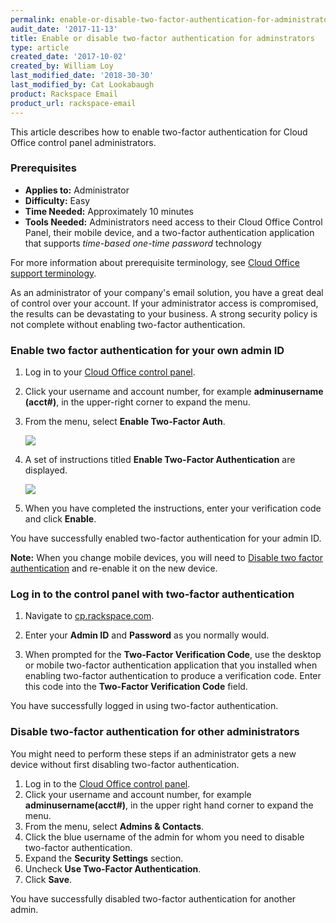 ```yaml
---
permalink: enable-or-disable-two-factor-authentication-for-administrators/
audit_date: '2017-11-13'
title: Enable or disable two-factor authentication for adminstrators
type: article
created_date: '2017-10-02'
created_by: William Loy
last_modified_date: '2018-30-30'
last_modified_by: Cat Lookabaugh
product: Rackspace Email
product_url: rackspace-email
---
```


This article describes how to enable two-factor authentication for Cloud Office control panel administrators.

### Prerequisites

- **Applies to:** Administrator
- **Difficulty:** Easy
- **Time Needed:** Approximately 10 minutes
- **Tools Needed:** Administrators need access to their Cloud Office Control Panel,
  their mobile device, and a two-factor authentication application that supports *time-based one-time password* technology

For more information about prerequisite terminology, see [Cloud Office support terminology](/how-to/cloud-office-support-terminology).

As an administrator of your company's email solution, you have a great deal of control over your account. If your administrator access is compromised, the results can be devastating to your business. A strong security policy is not complete without enabling two-factor authentication.


### Enable two factor authentication for your own admin ID

1. Log in to your [Cloud Office control panel](https://cp.rackspace.com).

2. Click your username and account number, for example **adminusername (acct#)**, in the upper-right corner to expand the menu.

3. From the menu, select **Enable Two-Factor Auth**.

    <img src="{% asset_path rackspace-email/enable-or-disable-administrator-two-factor-authentication/two_factor_dropdown.png %}"/>

4. A set of instructions titled **Enable Two-Factor Authentication** are displayed.

    <img src="{% asset_path rackspace-email/enable-or-disable-administrator-two-factor-authentication/qr_code.png %}"/>

5. When you have completed the instructions, enter your verification code and click **Enable**.

You have successfully enabled two-factor authentication for your admin ID.

**Note:** When you change mobile devices, you will need to [Disable two factor authentication](#disable-two-factor-authentication-for-other-administrators) and re-enable it on the new device.

### Log in to the control panel with two-factor authentication

1. Navigate to [cp.rackspace.com](https://cp.rackspace.com).

2. Enter your **Admin ID** and **Password** as you normally would.

3. When prompted for the **Two-Factor Verification Code**, use the desktop or mobile two-factor authentication application that you installed when enabling two-factor authentication to produce a verification code. Enter this code into the **Two-Factor Verification Code** field.

You have successfully logged in using two-factor authentication.

### Disable two-factor authentication for other administrators

You might need to perform these steps if an administrator gets a new device without first disabling two-factor authentication.

1. Log in to the [Cloud Office control panel](https://cp.rackspace.com).
2. Click your username and account number, for example **adminusername(acct#)**, in the upper right hand corner to expand the menu.
3. From the menu, select **Admins & Contacts**.
4. Click the blue username of the admin for whom you need to disable two-factor authentication.
5. Expand the **Security Settings** section.
6. Uncheck **Use Two-Factor Authentication**.
7. Click **Save**.

You have successfully disabled two-factor authentication for another admin.
